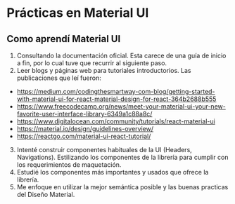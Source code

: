 # Prácticas en Material UI

## Como aprendí Material UI

1. Consultando la documentación oficial. Esta carece de una guía de inicio a fin, por lo cual tuve que recurrir al siguiente paso.
2. Leer blogs y páginas web para tutoriales introductorios. Las publicaciones que leí fueron:

- https://medium.com/codingthesmartway-com-blog/getting-started-with-material-ui-for-react-material-design-for-react-364b2688b555
- https://www.freecodecamp.org/news/meet-your-material-ui-your-new-favorite-user-interface-library-6349a1c88a8c/
- https://www.digitalocean.com/community/tutorials/react-material-ui
- https://material.io/design/guidelines-overview/
- https://reactgo.com/material-ui-react-tutorial/

3. Intenté construir componentes habituales de la UI (Headers, Navigations). Estilizando los componentes de la librería para cumplir con los requerimientos de maquetación.
4. Estudié los componentes más importantes y usados que ofrece la librería.
5. Me enfoque en utilizar la mejor semántica posible y las buenas practicas del Diseño Material.

